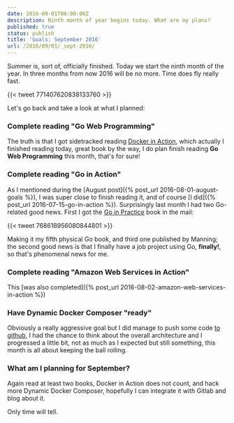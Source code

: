 ```yaml
---
date: 2016-09-01T00:00:00Z
description: Ninth month of year begins today. What are my plans?
published: true
status: publish
title: 'Goals: September 2016'
url: /2016/09/01/_sept-2016/
---
```


Summer is, sort of, officially finished. Today we start the ninth month of the year. In three months from now 2016 will be no more. Time does fly really fast.

{{< tweet 771407620838133760 >}}

Let's go back and take a look at what I planned:

### Complete reading "Go Web Programming"

The truth is that I got sidetracked reading [Docker in Action](https://www.manning.com/books/docker-in-action), which actually I finished reading today, great book by the way, I do plan finish reading **Go Web Programming** this month, that's for sure!

### Complete reading "Go in Action"

As I mentioned during the [August post]({% post_url 2016-08-01-august-goals %}), I was super close to finish reading it, and of course [I did]({% post_url 2016-07-15-go-in-action %}). Surprisingly last month I had two Go-related good news. First I got the [Go in Practice](https://www.manning.com/books/go-in-practice) book in the mail:

{{< tweet 768618956080844801 >}}

Making it my fifth physical Go book, and third one published by Manning; the second good news is that I finally have a job project using Go, **finally!**, so that's phenomenal news for me.

### Complete reading "Amazon Web Services in Action"

This [was also completed]({% post_url 2016-08-02-amazon-web-services-in-action %})

### Have Dynamic Docker Composer "ready"

Obviously a really aggressive goal but I did manage to push some code [to github](https://github.com/MarioCarrion/dynamic-docker-composer), I had the chance to think about the overall architecture and I progressed a little bit, not as much as I expected but still something, this month is all about keeping the ball rolling.

### What am I planning for September?

Again read at least two books, Docker in Action does not count, and hack more Dynamic Docker Composer, hopefully I can integrate it with Gitlab and blog about it.

Only time will tell.
